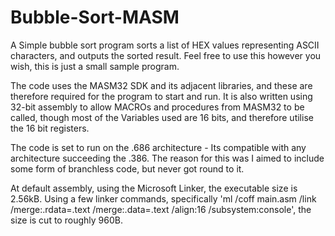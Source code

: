 # Bubble-Sort-MASM
A Simple bubble sort program sorts a list of HEX values representing ASCII characters, and outputs the sorted result.
Feel free to use this however you wish, this is just a small sample program.

The code uses the MASM32 SDK and its adjacent libraries, and these are therefore required for the program to start and run.
It is also written using 32-bit assembly to allow MACROs and procedures from MASM32 to be called, though most of the Variables
used are 16 bits, and therefore utilise the 16 bit registers.

The code is set to run on the .686 architecture - Its compatible with any architecture succeeding the .386. The reason for this was I
aimed to include some form of branchless code, but never got round to it.

At default assembly, using the Microsoft Linker, the executable size is 2.56kB.
Using a few linker commands, specifically 'ml /coff main.asm /link /merge:.rdata=.text /merge:.data=.text /align:16 /subsystem:console',
the size is cut to roughly 960B.

